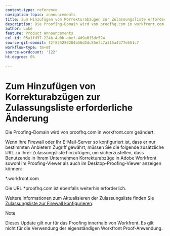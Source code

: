 ```yaml
---
content-type: reference
navigation-topic: announcements
title: Zum Hinzufügen von Korrekturabzügen zur Zulassungsliste erforderliche Änderung
description: Die Proofing-Domain wird von proofhq.com in workfront.com geändert.
author: Luke
feature: Product Announcements
exl-id: 05a1fd37-224b-4a0b-abef-4d9a015de524
source-git-commit: f2f825280204b56d2dc85efc7a315a4377e551c7
workflow-type: tm+mt
source-wordcount: '122'
ht-degree: 0%

---
```


# Zum Hinzufügen von Korrekturabzügen zur Zulassungsliste erforderliche Änderung

Die Proofing-Domain wird von proofhq.com in workfront.com geändert.

Wenn Ihre Firewall oder Ihr E-Mail-Server so konfiguriert ist, dass er nur bestimmten Anbietern Zugriff gewährt, müssen Sie die folgende zusätzliche URL zu Ihrer Zulassungsliste hinzufügen, um sicherzustellen, dass Benutzende in Ihrem Unternehmen Korrekturabzüge in Adobe Workfront sowohl im Proofing-Viewer als auch im Desktop-Proofing-Viewer anzeigen können:

&#42;.workfront.com

Die URL &#42;proofhq.com ist ebenfalls weiterhin erforderlich.

Weitere Informationen zum Aktualisieren der Zulassungsliste finden Sie [Zulassungsliste zur Firewall konfigurieren](../../administration-and-setup/get-started-wf-administration/configure-your-firewall.md).

>[!NOTE]
>
>Dieses Update gilt nur für das Proofing innerhalb von Workfront. Es gilt nicht für die Verwendung der eigenständigen Workfront Proof-Anwendung.
